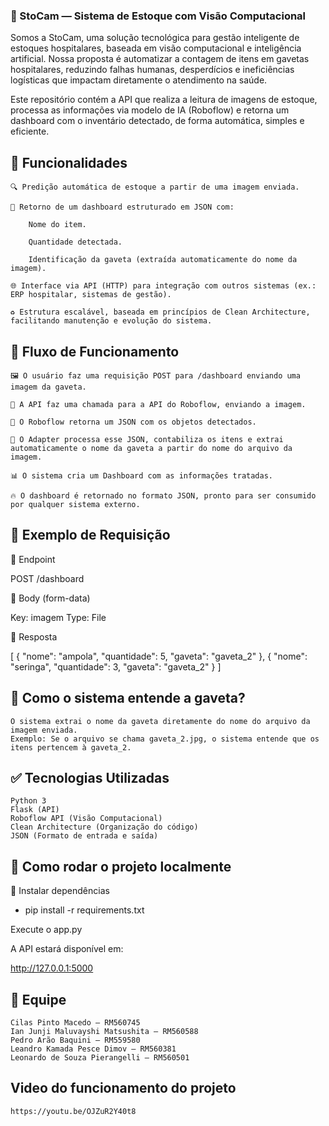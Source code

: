 
### 🏥 StoCam — Sistema de Estoque com Visão Computacional
Somos a StoCam, uma solução tecnológica para gestão inteligente de estoques hospitalares, baseada em visão computacional e inteligência artificial. Nossa proposta é automatizar a contagem de itens em gavetas hospitalares, reduzindo falhas humanas, desperdícios e ineficiências logísticas que impactam diretamente o atendimento na saúde.

Este repositório contém a API que realiza a leitura de imagens de estoque, processa as informações via modelo de IA (Roboflow) e retorna um dashboard com o inventário detectado, de forma automática, simples e eficiente.

## 🚀 Funcionalidades

    🔍 Predição automática de estoque a partir de uma imagem enviada.

    📄 Retorno de um dashboard estruturado em JSON com:

        Nome do item.

        Quantidade detectada.

        Identificação da gaveta (extraída automaticamente do nome da imagem).

    🌐 Interface via API (HTTP) para integração com outros sistemas (ex.: ERP hospitalar, sistemas de gestão).

    ♻️ Estrutura escalável, baseada em princípios de Clean Architecture, facilitando manutenção e evolução do sistema.

## 🔗 Fluxo de Funcionamento

    🖼️ O usuário faz uma requisição POST para /dashboard enviando uma imagem da gaveta.

    🔗 A API faz uma chamada para a API do Roboflow, enviando a imagem.

    🧠 O Roboflow retorna um JSON com os objetos detectados.

    🔧 O Adapter processa esse JSON, contabiliza os itens e extrai automaticamente o nome da gaveta a partir do nome do arquivo da imagem.

    📊 O sistema cria um Dashboard com as informações tratadas.

    🔥 O dashboard é retornado no formato JSON, pronto para ser consumido por qualquer sistema externo.

## 🎯 Exemplo de Requisição

🔸 Endpoint

  POST /dashboard

🔸 Body (form-data)

  Key: imagem
  Type: File

🔸 Resposta

  [
    {
      "nome": "ampola",
      "quantidade": 5,
      "gaveta": "gaveta_2"
    },
    {
      "nome": "seringa",
      "quantidade": 3,
      "gaveta": "gaveta_2"
    }
  ]

## 📸 Como o sistema entende a gaveta?

    O sistema extrai o nome da gaveta diretamente do nome do arquivo da imagem enviada.
    Exemplo: Se o arquivo se chama gaveta_2.jpg, o sistema entende que os itens pertencem à gaveta_2.

## ✅ Tecnologias Utilizadas

    Python 3
    Flask (API)
    Roboflow API (Visão Computacional)
    Clean Architecture (Organização do código)
    JSON (Formato de entrada e saída)

## 🏁 Como rodar o projeto localmente

  🔧 Instalar dependências

  - pip install -r requirements.txt

  Execute o app.py

  A API estará disponível em:

  http://127.0.0.1:5000

## 👥 Equipe

    Cilas Pinto Macedo — RM560745
    Ian Junji Maluvayshi Matsushita — RM560588
    Pedro Arão Baquini — RM559580
    Leandro Kamada Pesce Dimov — RM560381
    Leonardo de Souza Pierangelli — RM560501

## Video do funcionamento do projeto
    https://youtu.be/OJZuR2Y40t8
